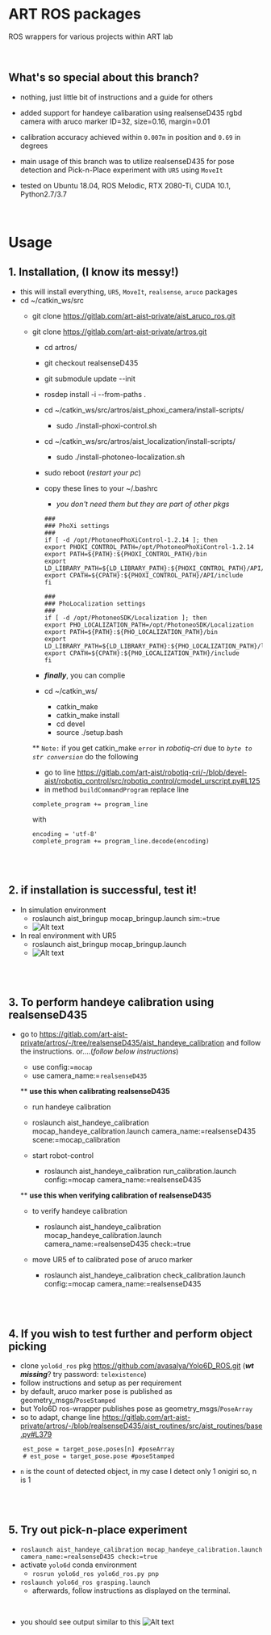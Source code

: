 # ART ROS packages
ROS wrappers for various projects within ART lab

<br />

## What's so special about this branch?
* nothing, just little bit of instructions and a guide for others<br />

* added support for handeye calibaration using realsenseD435 rgbd camera with aruco marker ID=32, size=0.16, margin=0.01

* calibration accuracy achieved within `0.007m` in position and `0.69` in degrees

* main usage of this branch was to utilize realsenseD435 for pose detection and Pick-n-Place experiment with `UR5` using `MoveIt`

* tested on Ubuntu 18.04, ROS Melodic, RTX 2080-Ti, CUDA 10.1, Python2.7/3.7


<br />

# Usage
## 1. Installation, (I know its messy!)
* this will install everything, `UR5`, `MoveIt`, `realsense`, `aruco` packages
* cd ~/catkin_ws/src
    * git clone https://gitlab.com/art-aist-private/aist_aruco_ros.git
    * git clone https://gitlab.com/art-aist-private/artros.git
        * cd artros/
        * git checkout realsenseD435
        * git submodule update --init
        * rosdep install -i --from-paths .
        * cd ~/catkin_ws/src/artros/aist_phoxi_camera/install-scripts/
            * sudo ./install-phoxi-control.sh
        * cd ~/catkin_ws/src/artros/aist_localization/install-scripts/
            * sudo ./install-photoneo-localization.sh
        * sudo reboot (*restart your pc*)

        * copy these lines to your ~/.bashrc
            * *you don't need them but they are part of other pkgs*
            ```
            ###
            ### PhoXi settings
            ###
            if [ -d /opt/PhotoneoPhoXiControl-1.2.14 ]; then
            export PHOXI_CONTROL_PATH=/opt/PhotoneoPhoXiControl-1.2.14
            export PATH=${PATH}:${PHOXI_CONTROL_PATH}/bin
            export LD_LIBRARY_PATH=${LD_LIBRARY_PATH}:${PHOXI_CONTROL_PATH}/API/lib
            export CPATH=${CPATH}:${PHOXI_CONTROL_PATH}/API/include
            fi

            ###
            ### PhoLocalization settings
            ###
            if [ -d /opt/PhotoneoSDK/Localization ]; then
            export PHO_LOCALIZATION_PATH=/opt/PhotoneoSDK/Localization
            export PATH=${PATH}:${PHO_LOCALIZATION_PATH}/bin
            export LD_LIBRARY_PATH=${LD_LIBRARY_PATH}:${PHO_LOCALIZATION_PATH}/lib
            export CPATH=${CPATH}:${PHO_LOCALIZATION_PATH}/include
            fi
            ```
        * ***finally***, you can complie
        * cd ~/catkin_ws/
            * catkin_make
            * catkin_make install
            * cd devel
            * source ./setup.bash

        ** `Note:` if you get catkin_make `error` in *robotiq-cri* due to *`byte to str conversion`* do the following
        * go to line https://gitlab.com/art-aist/robotiq-cri/-/blob/devel-aist/robotiq_control/src/robotiq_control/cmodel_urscript.py#L125
        * in method ``buildCommandProgram`` replace line
        ```
        complete_program += program_line
        ```
        with
        ```
        encoding = 'utf-8'
        complete_program += program_line.decode(encoding)
        ```

<br />

<br />

## 2. if installation is successful, test it!
 * In simulation environment
    * roslaunch aist_bringup mocap_bringup.launch sim:=true
    * ![Alt text](images/scsim.png?raw=true "sim environment")
 * In real environment with UR5
    * roslaunch aist_bringup mocap_bringup.launch
    * ![Alt text](images/real.png?raw=true "real robot environment")


<br />
<br />


## 3. To perform handeye calibration using realsenseD435
* go to https://gitlab.com/art-aist-private/artros/-/tree/realsenseD435/aist_handeye_calibration and follow the instructions. or....(*follow below instructions*)
    * use config:=`mocap`
    * use camera_name:=`realsenseD435`

    ** **use this when calibrating realsenseD435**
    * run handeye calibration
    * roslaunch aist_handeye_calibration mocap_handeye_calibration.launch camera_name:=realsenseD435 scene:=mocap_calibration

    * start robot-control
        * roslaunch aist_handeye_calibration run_calibration.launch config:=mocap camera_name:=realsenseD435

    ** **use this when verifying calibration of realsenseD435**
    * to verify handeye calibration
        * roslaunch aist_handeye_calibration mocap_handeye_calibration.launch camera_name:=realsenseD435 check:=true

    * move UR5 ef to calibrated pose of aruco marker
        * roslaunch aist_handeye_calibration check_calibration.launch config:=mocap camera_name:=realsenseD435

<br />
<br />

## 4. If you wish to test further and perform object picking
* clone `yolo6d_ros` pkg https://github.com/avasalya/Yolo6D_ROS.git (***wt missing***? try password: `telexistence`)
* follow instructions and setup as per requirement
* by default, aruco marker pose is published as geometry_msgs/`PoseStamped`
* but Yolo6D ros-wrapper publishes pose as geometry_msgs/`PoseArray`
* so to adapt, change line https://gitlab.com/art-aist-private/artros/-/blob/realsenseD435/aist_routines/src/aist_routines/base.py#L379
```
    est_pose = target_pose.poses[n] #poseArray
    # est_pose = target_pose.pose #poseStamped
```
* `n` is the count of detected object, in my case I detect only 1 onigiri so, n is 1


<br />
<br />


## 5. Try out pick-n-place experiment
* `roslaunch aist_handeye_calibration mocap_handeye_calibration.launch camera_name:=realsenseD435 check:=true`
* activate `yolo6d` conda environment
    * `rosrun yolo6d_ros yolo6d_ros.py pnp`
* `roslaunch yolo6d_ros grasping.launch`
    * afterwards, follow instructions as displayed on the terminal.

<br />

* you should see output similar to this ![Alt text](images/onigiripick.png?raw=true "yolo6d pose")

